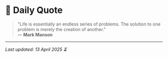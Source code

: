 # 📜 Daily Quote

> "Life is essentially an endless series of problems. The solution to one problem is merely the creation of another."  
> — **Mark Manson**

---

_Last updated: 13 April 2025 ⏳_
